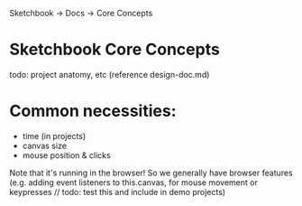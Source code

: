 Sketchbook -> Docs -> Core Concepts

# Sketchbook Core Concepts

todo: project anatomy, etc (reference design-doc.md)

# Common necessities:

-   time (in projects)
-   canvas size
-   mouse position & clicks

Note that it's running in the browser! So we generally have browser features (e.g. adding event listeners to this.canvas, for mouse movement or keypresses // todo: test this and include in demo projects)
